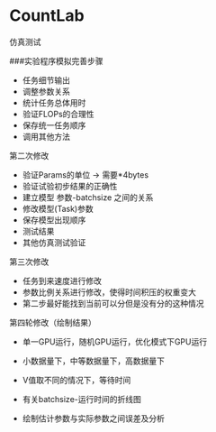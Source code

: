 # CountLab
 仿真测试

###实验程序模拟完善步骤
+ 任务细节输出
+ 调整参数关系
+ 统计任务总体用时
+ 验证FLOPs的合理性
+ 保存统一任务顺序
+ 调用其他方法

第二次修改
+ 验证Params的单位 $\rightarrow$ 需要*4bytes
+ 验证试验初步结果的正确性
+ 建立模型 参数-batchsize 之间的关系
+ 修改模型(Task)参数
+ 保存模型出现顺序
+ 测试结果
+ 其他仿真测试验证

第三次修改
+ 任务到来速度进行修改
+ 参数比例关系进行修改，使得时间积压的权重变大
+ 第二步最好能找到当前可以分但是没有分的这种情况

第四轮修改（绘制结果）

+ 单一GPU运行，随机GPU运行，优化模式下GPU运行
+ 小数据量下，中等数据量下，高数据量下
+ V值取不同的情况下，等待时间


+ 有关batchsize-运行时间的折线图
+ 绘制估计参数与实际参数之间误差及分析



